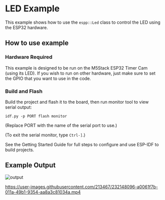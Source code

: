 # LED Example

This example shows how to use the `espp::Led` class to control the LED using the
ESP32 hardware.

## How to use example

### Hardware Required

This example is designed to be run on the M5Stack ESP32 Timer Cam (using its
LED). If you wish to run on other hardware, just make sure to set the GPIO that
you want to use in the code.

### Build and Flash

Build the project and flash it to the board, then run monitor tool to view serial output:

```
idf.py -p PORT flash monitor
```

(Replace PORT with the name of the serial port to use.)

(To exit the serial monitor, type ``Ctrl-]``.)

See the Getting Started Guide for full steps to configure and use ESP-IDF to build projects.

## Example Output

![output](https://user-images.githubusercontent.com/213467/232148065-194dbb01-06c4-4eae-a22b-ebd1ec0cc820.png)

https://user-images.githubusercontent.com/213467/232148096-a0061f7b-011a-49b1-9354-aa8a3c81034a.mp4
